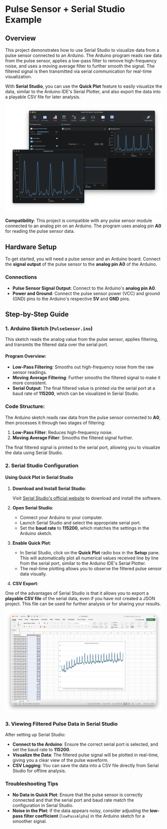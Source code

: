 # Pulse Sensor + Serial Studio Example

## Overview

This project demonstrates how to use Serial Studio to visualize data from a pulse sensor connected to an Arduino. The Arduino program reads raw data from the pulse sensor, applies a low-pass filter to remove high-frequency noise, and uses a moving average filter to further smooth the signal. The filtered signal is then transmitted via serial communication for real-time visualization.

With **Serial Studio**, you can use the **Quick Plot** feature to easily visualize the data, similar to the Arduino IDE's Serial Plotter, and also export the data into a playable CSV file for later analysis.

![Pulse Sensor Data in Serial Studio](doc/screenshot.png)

**Compatibility**: This project is compatible with any pulse sensor module connected to an analog pin on an Arduino. The program uses analog pin **A0** for reading the pulse sensor data.

## Hardware Setup

To get started, you will need a pulse sensor and an Arduino board. Connect the **signal output** of the pulse sensor to the **analog pin A0** of the Arduino.

### Connections

- **Pulse Sensor Signal Output**: Connect to the Arduino's **analog pin A0**.
- **Power and Ground**: Connect the pulse sensor power (VCC) and ground (GND) pins to the Arduino's respective **5V** and **GND** pins.

## Step-by-Step Guide

### 1. Arduino Sketch (`PulseSensor.ino`)

This sketch reads the analog value from the pulse sensor, applies filtering, and transmits the filtered data over the serial port.

#### Program Overview:

- **Low-Pass Filtering**: Smooths out high-frequency noise from the raw sensor readings.
- **Moving Average Filtering**: Further smooths the filtered signal to make it more consistent.
- **Serial Output**: The final filtered value is printed via the serial port at a baud rate of **115200**, which can be visualized in Serial Studio.

### Code Structure:

The Arduino sketch reads raw data from the pulse sensor connected to **A0**, then processes it through two stages of filtering:

1. **Low-Pass Filter**: Reduces high-frequency noise.
2. **Moving Average Filter**: Smooths the filtered signal further.

The final filtered signal is printed to the serial port, allowing you to visualize the data using Serial Studio.

### 2. Serial Studio Configuration

#### Using Quick Plot in Serial Studio

1. **Download and Install Serial Studio**:

   Visit [Serial Studio's official website](https://serial-studio.github.io/) to download and install the software.

2. **Open Serial Studio**:

   - Connect your Arduino to your computer.
   - Launch Serial Studio and select the appropriate serial port.
   - Set the **baud rate** to **115200**, which matches the settings in the Arduino sketch.

3. **Enable Quick Plot**:

   - In Serial Studio, click on the **Quick Plot** radio box in the **Setup** pane. This will automatically plot all numerical values received line by line from the serial port, similar to the Arduino IDE's Serial Plotter.
   - The real-time plotting allows you to observe the filtered pulse sensor data visually.

4. **CSV Export**:

One of the advantages of Serial Studio is that it allows you to export a **playable CSV file** of the serial data, even if you have not created a JSON project. This file can be used for further analysis or for sharing your results.

![Serial Studio Quick Plot](doc/csv.png)

### 3. Viewing Filtered Pulse Data in Serial Studio

After setting up Serial Studio:

- **Connect to the Arduino**: Ensure the correct serial port is selected, and set the baud rate to **115200**.
- **Visualize the Data**: The filtered pulse signal will be plotted in real-time, giving you a clear view of the pulse waveform.
- **CSV Logging**: You can save the data into a CSV file directly from Serial Studio for offline analysis.

### Troubleshooting Tips

- **No Data in Quick Plot**: Ensure that the pulse sensor is correctly connected and that the serial port and baud rate match the configuration in Serial Studio.
- **Noise in the Plot**: If the data appears noisy, consider adjusting the **low-pass filter coefficient** (`lowPassAlpha`) in the Arduino sketch for a smoother signal.
